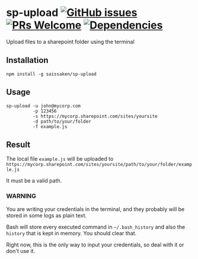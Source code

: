 # sp-upload  [![GitHub issues](https://img.shields.io/github/issues/Saissaken/sp-upload.svg)](https://github.com/Saissaken/sp-upload/issues) [![PRs Welcome](https://img.shields.io/badge/PRs-welcome-brightgreen.svg)](https://github.com/Saissaken/sp-upload/pulls) [![Dependencies](https://david-dm.org/saissaken/sp-upload.svg)](https://github.com/Saissaken/sp-upload/blob/master/package.json)
Upload files to a sharepoint folder using the terminal

## Installation
```
npm install -g saissaken/sp-upload
```

## Usage
```
sp-upload -u john@mycorp.com 
          -p 123456 
          -s https://mycorp.sharepoint.com/sites/yoursite 
          -d path/to/your/folder 
          -f example.js
```

## Result
The local file `example.js` will be uploaded to `https://mycorp.sharepoint.com/sites/yoursite/path/to/your/folder/example.js`


It must be a valid path.


### WARNING
You are writing your credentials in the terminal, and they probably will be stored in some logs as plain text.

Bash will store every executed command in `~/.bash_history` and also the `history` that is kept in memory. You should clear that.

Right now, this is the only way to input your credentials, so deal with it or don't use it.
